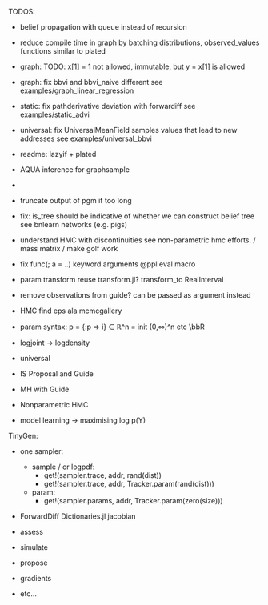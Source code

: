 TODOS:

- belief propagation with queue instead of recursion
- reduce compile time in graph by batching distributions, observed_values functions similar to plated

- graph: TODO: x[1] = 1 not allowed, immutable, but y = x[1] is allowed
- graph: fix bbvi and bbvi_naive different see examples/graph_linear_regression
- static: fix pathderivative deviation with forwardiff see examples/static_advi
- universal: fix UniversalMeanField samples values that lead to new addresses see examples/universal_bbvi
- readme: lazyif + plated

- AQUA inference for graphsample
- 
- truncate output of pgm if too long
- fix: is_tree should be indicative of whether we can construct belief tree see bnlearn networks (e.g. pigs)

- understand HMC with discontinuities see non-parametric hmc efforts. / mass matrix / make golf work

- fix func(; a = ..) keyword arguments @ppl eval macro
- param transform reuse transform.jl? transform_to RealInterval
- remove observations from guide? can be passed as argument instead
- HMC find eps ala mcmcgallery

- param syntax: p = {:p => i} ∈ ℝ^n = init (0,∞)^n etc \bbR

- logjoint -> logdensity

- universal
- IS Proposal and Guide
- MH with Guide
- Nonparametric HMC

- model learning -> maximising log p(Y)

TinyGen:
- one sampler:
  - sample / or logpdf:
    - get!(sampler.trace, addr, rand(dist))
    - get!(sampler.trace, addr, Tracker.param(rand(dist)))
  - param: 
    - get!(sampler.params, addr, Tracker.param(zero(size)))
- ForwardDiff Dictionaries.jl jacobian

- assess
- simulate
- propose
- gradients
- etc...